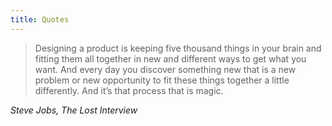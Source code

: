 ```yaml
---
title: Quotes
---
```


> Designing a product is keeping five thousand things in your brain and fitting them all together in new and different ways to get what you want. And every day you discover something new that is a new problem or new opportunity to fit these things together a little differently. And it’s that process that is magic.

_Steve Jobs, The Lost Interview_
